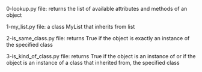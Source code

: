0-lookup.py file: returns the list of available attributes and methods of an object

1-my_list.py file: a class MyList that inherits from list

2-is_same_class.py file: returns True if the object is exactly an instance of the specified class

3-is_kind_of_class.py file: returns True if the object is an instance of or if the object is an instance of a class that inherited from, the specified class
